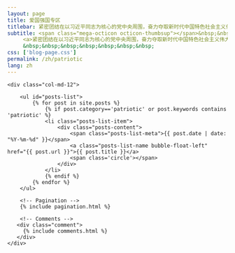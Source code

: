 ```yaml
---
layout: page
title: 爱国强国专区
titlebar: 紧密团结在以习近平同志为核心的党中央周围，奋力夺取新时代中国特色社会主义伟大胜利
subtitle: <span class="mega-octicon octicon-thumbsup"></span>&nbsp;&nbsp;
     <a>紧密团结在以习近平同志为核心的党中央周围，奋力夺取新时代中国特色社会主义伟大胜利<br/>
     &nbsp;&nbsp;&nbsp;&nbsp;&nbsp;&nbsp;&nbsp;
css: ['blog-page.css']
permalink: /zh/patriotic
lang: zh
---
```


<div class="row">

    <div class="col-md-12">

        <ul id="posts-list">
            {% for post in site.posts %}
                {% if post.category=='patriotic' or post.keywords contains 'patriotic' %}
                <li class="posts-list-item">
                    <div class="posts-content">
                        <span class="posts-list-meta">{{ post.date | date: "%Y-%m-%d" }}</span>
                        <a class="posts-list-name bubble-float-left" href="{{ post.url }}">{{ post.title }}</a>
                        <span class='circle'></span>
                    </div>
                </li>
                {% endif %}
            {% endfor %}
        </ul> 

        <!-- Pagination -->
        {% include pagination.html %}

        <!-- Comments -->
       <div class="comment">
         {% include comments.html %}
       </div>
    </div>

</div>
<script>
    $(document).ready(function(){

        // Enable bootstrap tooltip
        $("body").tooltip({ selector: '[data-toggle=tooltip]' });

    });
</script>